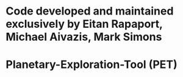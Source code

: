 # Code developed and maintained exclusively by Eitan Rapaport, Michael Aivazis, Mark Simons
# Planetary-Exploration-Tool (PET)

